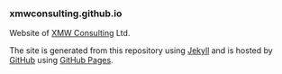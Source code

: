 ### xmwconsulting.github.io

Website of [XMW Consulting][1] Ltd.

The site is generated from this repository using [Jekyll][2] and is hosted 
by [GitHub][3] using [GitHub Pages][4].

[1]: http://www.xmwconsulting.co.uk
[2]: https://jekyllrb.com
[3]: https://github.com
[4]: https://pages.github.com/
